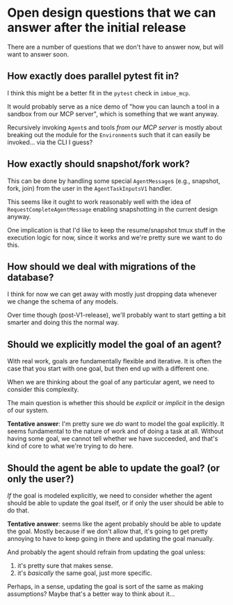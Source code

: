 # Open design questions that we can answer after the initial release

There are a number of questions that we don't have to answer now, but will want to answer soon.

## How exactly does parallel pytest fit in?

I think this might be a better fit in the `pytest` check in `imbue_mcp`.

It would probably serve as a nice demo of "how you can launch a tool in a sandbox from our MCP server",
which is something that we want anyway.

Recursively invoking `Agent`s and tools *from our MCP server* is mostly about breaking out the module for the `Environment`s such that it can easily be invoked... via the CLI I guess?

## How exactly should snapshot/fork work?

This can be done by handling some special `AgentMessage`s (e.g., snapshot, fork, join) from the user in the `AgentTaskInputsV1` handler.

This seems like it ought to work reasonably well with the idea of `RequestCompleteAgentMessage` enabling snapshotting in the current design anyway.

One implication is that I'd like to keep the resume/snapshot tmux stuff in the execution logic for now, since it works and we're pretty sure we want to do this.

## How should we deal with migrations of the database?

I think for now we can get away with mostly just dropping data whenever we change the schema of any models.

Over time though (post-V1-release), we'll probably want to start getting a bit smarter and doing this the normal way.

## Should we explicitly model the goal of an agent?

With real work, goals are fundamentally flexible and iterative.
It is often the case that you start with one goal, but then end up with a different one.

When we are thinking about the goal of any particular agent, we need to consider this complexity.

The main question is whether this should be *explicit* or *implicit* in the design of our system.

**Tentative answer**: I'm pretty sure we *do* want to model the goal explicitly.
It seems fundamental to the nature of work and of doing a task at all.
Without having some goal, we cannot tell whether we have succeeded, and that's kind of core to what we're trying to do here.

## Should the agent be able to update the goal? (or only the user?)

*If* the goal is modeled explicitly,
we need to consider whether the agent should be able to update the goal itself,
or if only the user should be able to do that.

**Tentative answer**: seems like the agent probably should be able to update the goal.
Mostly because if we don't allow that, it's going to get pretty annoying to have to keep going in there and updating the goal manually.

And probably the agent should refrain from updating the goal unless:
1. it's pretty sure that makes sense.
2. it's *basically* the same goal, just more specific.

Perhaps, in a sense, updating the goal is sort of the same as making assumptions?
Maybe that's a better way to think about it...
